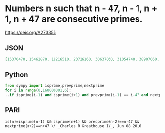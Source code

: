 # Numbers n such that n \- 47, n \- 1, n \+ 1, n \+ 47 are consecutive primes\.
https://oeis.org/A273355
## JSON
```JSON
[15370470, 15462870, 18216510, 23726160, 30637050, 31054740, 38907060, 39220080, 44499900, 44678190, 60563100, 66248550, 86219910, 87095190, 87948780, 93773970, 96802860, 103011990, 105953760, 105978330, 106960410, 111219990, 116281770]
```
## Python
```Python
from sympy import isprime,prevprime,nextprime
for i in range(0,160000001,6):
..if isprime(i-1) and isprime(i+1) and prevprime(i-1) == i-47 and nextprime(i+1) == i+47: print (i,end=', ')
```
## PARI
```PARI
is(n)=isprime(n-1) && isprime(n+1) && precprime(n-2)==n-47 && nextprime(n+2)==n+47 \\ _Charles R Greathouse IV_, Jun 08 2016
```
